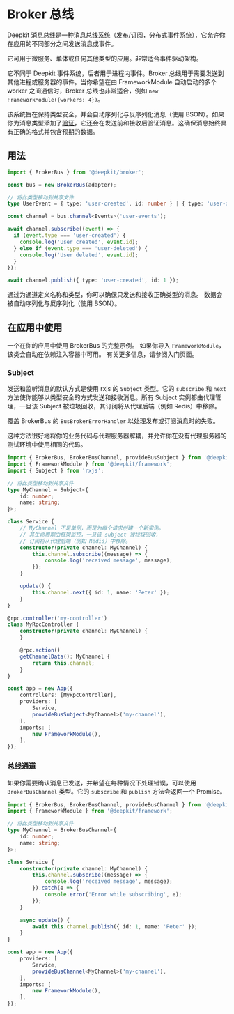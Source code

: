 # Broker 总线

Deepkit 消息总线是一种消息总线系统（发布/订阅，分布式事件系统），它允许你在应用的不同部分之间发送消息或事件。

它可用于微服务、单体或任何其他类型的应用。非常适合事件驱动架构。  

它不同于 Deepkit 事件系统，后者用于进程内事件。Broker 总线用于需要发送到其他进程或服务器的事件。当你希望在由 FrameworkModule 自动启动的多个 worker 之间通信时，Broker 总线也非常适合，例如 `new FrameworkModule({workers: 4})`。

该系统旨在保持类型安全，并会自动序列化与反序列化消息（使用 BSON）。如果你为消息类型添加了[验证](../runtime-types/validation.md)，它还会在发送前和接收后验证消息。这确保消息始终具有正确的格式并包含预期的数据。

## 用法

```typescript
import { BrokerBus } from '@deepkit/broker';

const bus = new BrokerBus(adapter);

// 将此类型移动到共享文件
type UserEvent = { type: 'user-created', id: number } | { type: 'user-deleted', id: number };

const channel = bus.channel<Events>('user-events');

await channel.subscribe((event) => {
  if (event.type === 'user-created') {
    console.log('User created', event.id);
  } else if (event.type === 'user-deleted') {
    console.log('User deleted', event.id);
  }
});

await channel.publish({ type: 'user-created', id: 1 });
```

通过为通道定义名称和类型，你可以确保只发送和接收正确类型的消息。
数据会被自动序列化与反序列化（使用 BSON）。

## 在应用中使用

一个在你的应用中使用 BrokerBus 的完整示例。
如果你导入 `FrameworkModule`，该类会自动在依赖注入容器中可用。
有关更多信息，请参阅入门页面。

### Subject

发送和监听消息的默认方式是使用 rxjs 的 `Subject` 类型。它的 `subscribe` 和 `next` 方法使你能够以类型安全的方式发送和接收消息。所有 Subject 实例都由代理管理，一旦该 Subject 被垃圾回收，其订阅将从代理后端（例如 Redis）中移除。

覆盖 BrokerBus 的 `BusBrokerErrorHandler` 以处理发布或订阅消息时的失败。

这种方法很好地将你的业务代码与代理服务器解耦，并允许你在没有代理服务器的测试环境中使用相同的代码。

```typescript
import { BrokerBus, BrokerBusChannel, provideBusSubject } from '@deepkit/broker';
import { FrameworkModule } from '@deepkit/framework';
import { Subject } from 'rxjs';

// 将此类型移动到共享文件
type MyChannel = Subject<{
    id: number;
    name: string;
}>;

class Service {
    // MyChannel 不是单例，而是为每个请求创建一个新实例。
    // 其生命周期由框架监控，一旦该 subject 被垃圾回收， 
    // 订阅将从代理后端（例如 Redis）中移除。
    constructor(private channel: MyChannel) {
        this.channel.subscribe((message) => {
            console.log('received message', message);
        });
    }

    update() {
        this.channel.next({ id: 1, name: 'Peter' });
    }
}

@rpc.controller('my-controller')
class MyRpcController {
    constructor(private channel: MyChannel) {
    }

    @rpc.action()
    getChannelData(): MyChannel {
        return this.channel;
    }
}

const app = new App({
    controllers: [MyRpcController],
    providers: [
        Service,
        provideBusSubject<MyChannel>('my-channel'),
    ],
    imports: [
        new FrameworkModule(),
    ],
});
```

### 总线通道 

如果你需要确认消息已发送，并希望在每种情况下处理错误，可以使用 `BrokerBusChannel` 类型。它的 `subscribe` 和 `publish` 方法会返回一个 Promise。

```typescript
import { BrokerBus, BrokerBusChannel, provideBusChannel } from '@deepkit/broker';
import { FrameworkModule } from '@deepkit/framework';

// 将此类型移动到共享文件
type MyChannel = BrokerBusChannel<{
    id: number;
    name: string;
}>;

class Service {
    constructor(private channel: MyChannel) {
        this.channel.subscribe((message) => {
            console.log('received message', message);
        }).catch(e => {
            console.error('Error while subscribing', e);
        });
    }

    async update() {
        await this.channel.publish({ id: 1, name: 'Peter' });
    }
}

const app = new App({
    providers: [
        Service,
        provideBusChannel<MyChannel>('my-channel'),
    ],
    imports: [
        new FrameworkModule(),
    ],
});
```